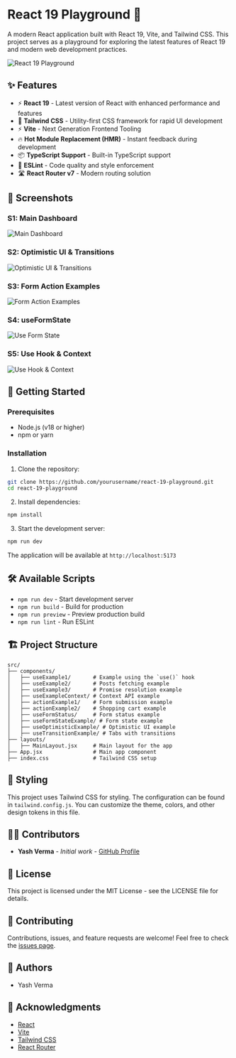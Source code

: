 # React 19 Playground 🚀

A modern React application built with React 19, Vite, and Tailwind CSS. This project serves as a playground for exploring the latest features of React 19 and modern web development practices.

![React 19 Playground](public/vite.svg)

## ✨ Features

- ⚡️ **React 19** - Latest version of React with enhanced performance and features
- 🎨 **Tailwind CSS** - Utility-first CSS framework for rapid UI development
- ⚡️ **Vite** - Next Generation Frontend Tooling
- 🔥 **Hot Module Replacement (HMR)** - Instant feedback during development
- 📦 **TypeScript Support** - Built-in TypeScript support
- 🎯 **ESLint** - Code quality and style enforcement
- 🛣️ **React Router v7** - Modern routing solution

## 📸 Screenshots

### S1: Main Dashboard
![Main Dashboard](./src/assets/S2.png)

### S2: Optimistic UI & Transitions
![Optimistic UI & Transitions](./src/assets/S4.png)

### S3: Form Action Examples
![Form Action  Examples](./src/assets/S3.png)


### S4: useFormState
![Use Form State](./src/assets/S1.png)
 

### S5: Use Hook & Context
![Use Hook & Context](./src/assets/S5.png)



## 🚀 Getting Started

### Prerequisites

- Node.js (v18 or higher)
- npm or yarn

### Installation

1. Clone the repository:
```bash
git clone https://github.com/yourusername/react-19-playground.git
cd react-19-playground
```

2. Install dependencies:
```bash
npm install
```

3. Start the development server:
```bash
npm run dev
```

The application will be available at `http://localhost:5173`

## 🛠️ Available Scripts

- `npm run dev` - Start development server
- `npm run build` - Build for production
- `npm run preview` - Preview production build
- `npm run lint` - Run ESLint

## 🏗️ Project Structure

```
src/
├── components/
│   ├── useExample1/       # Example using the `use()` hook
│   ├── useExample2/       # Posts fetching example
│   ├── useExample3/       # Promise resolution example
│   ├── useExampleContext/ # Context API example
│   ├── actionExample1/    # Form submission example
│   ├── actionExample2/    # Shopping cart example
│   ├── useFormStatus/     # Form status example
│   ├── useFormStateExample/ # Form state example
│   ├── useOptimisticExample/ # Optimistic UI example
│   ├── useTransitionExample/ # Tabs with transitions
├── layouts/
│   ├── MainLayout.jsx     # Main layout for the app
├── App.jsx                # Main app component
├── index.css              # Tailwind CSS setup
```

## 🎨 Styling

This project uses Tailwind CSS for styling. The configuration can be found in `tailwind.config.js`. You can customize the theme, colors, and other design tokens in this file.

## 👨‍💻 Contributors

- **Yash Verma** - *Initial work* - [GitHub Profile](https://github.com/yashverma)

## 📝 License

This project is licensed under the MIT License - see the LICENSE file for details.

## 🤝 Contributing

Contributions, issues, and feature requests are welcome! Feel free to check the [issues page](https://github.com/yourusername/react-19-playground/issues).

## 👥 Authors

- Yash Verma

## 🙏 Acknowledgments

- [React](https://react.dev/)
- [Vite](https://vitejs.dev/)
- [Tailwind CSS](https://tailwindcss.com/)
- [React Router](https://reactrouter.com/)

